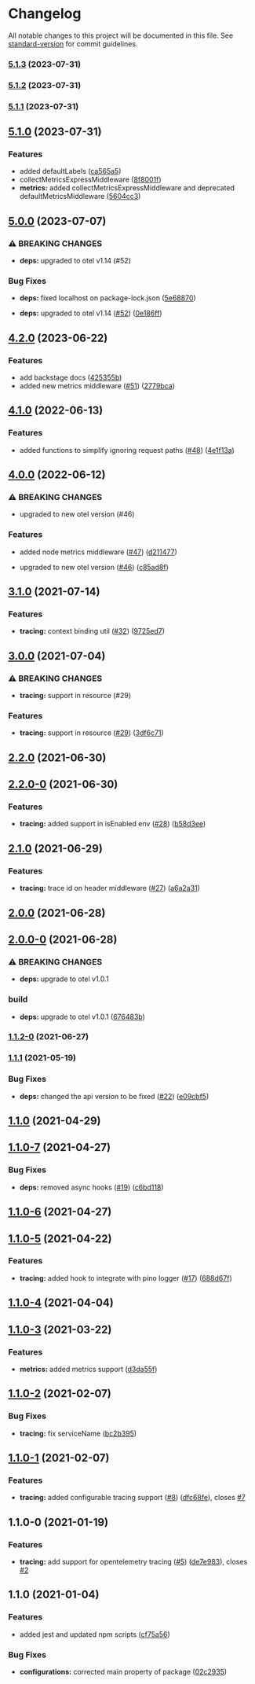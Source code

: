 # Changelog

All notable changes to this project will be documented in this file. See [standard-version](https://github.com/conventional-changelog/standard-version) for commit guidelines.

### [5.1.3](https://github.com/MapColonies/telemetry/compare/v5.1.2...v5.1.3) (2023-07-31)

### [5.1.2](https://github.com/MapColonies/telemetry/compare/v5.1.1...v5.1.2) (2023-07-31)

### [5.1.1](https://github.com/MapColonies/telemetry/compare/v5.1.0...v5.1.1) (2023-07-31)

## [5.1.0](https://github.com/MapColonies/telemetry/compare/v5.0.0...v5.1.0) (2023-07-31)


### Features

* added defaultLabels ([ca565a5](https://github.com/MapColonies/telemetry/commit/ca565a5ba1a83667e3cbd2623e0a4a174347f3e1))
* collectMetricsExpressMiddleware ([8f8001f](https://github.com/MapColonies/telemetry/commit/8f8001fa4cb46dfc5e87667115859b3a78f5c3a1))
* **metrics:** added collectMetricsExpressMiddleware and deprecated defaultMetricsMiddleware ([5604cc3](https://github.com/MapColonies/telemetry/commit/5604cc3350076c0659e72b3251fdda1d184670be))

## [5.0.0](https://github.com/MapColonies/telemetry/compare/v4.2.0...v5.0.0) (2023-07-07)


### ⚠ BREAKING CHANGES

* **deps:** upgraded to otel v1.14 (#52)

### Bug Fixes

* **deps:** fixed localhost on package-lock.json ([5e68870](https://github.com/MapColonies/telemetry/commit/5e6887027ab26b443b49f9f124c6280c50629cdc))


* **deps:** upgraded to otel v1.14 ([#52](https://github.com/MapColonies/telemetry/issues/52)) ([0e186ff](https://github.com/MapColonies/telemetry/commit/0e186ffeebc09a287186543463d10c8b7ebf9a3d))

## [4.2.0](https://github.com/MapColonies/telemetry/compare/v4.1.0...v4.2.0) (2023-06-22)


### Features

* add backstage docs ([425355b](https://github.com/MapColonies/telemetry/commit/425355b08bfb5887118d571db4f51f4020e55365))
* added new metrics middleware ([#51](https://github.com/MapColonies/telemetry/issues/51)) ([2779bca](https://github.com/MapColonies/telemetry/commit/2779bca27c3869087d94db5cdee1713ff1505934))

## [4.1.0](https://github.com/MapColonies/telemetry/compare/v4.0.0...v4.1.0) (2022-06-13)


### Features

* added functions to simplify ignoring request paths ([#48](https://github.com/MapColonies/telemetry/issues/48)) ([4e1f13a](https://github.com/MapColonies/telemetry/commit/4e1f13a20596384518e96986612fd5d9d7f9b962))

## [4.0.0](https://github.com/MapColonies/telemetry/compare/v3.1.0...v4.0.0) (2022-06-12)


### ⚠ BREAKING CHANGES

* upgraded to new otel version (#46)

### Features

* added node metrics middleware ([#47](https://github.com/MapColonies/telemetry/issues/47)) ([d211477](https://github.com/MapColonies/telemetry/commit/d21147717caedab13dbdc0074284a2a587fe375d))


* upgraded to new otel version ([#46](https://github.com/MapColonies/telemetry/issues/46)) ([c85ad8f](https://github.com/MapColonies/telemetry/commit/c85ad8fe6e665f428365f4cbb4314772755d4367))

## [3.1.0](https://github.com/MapColonies/telemetry/compare/v3.0.0...v3.1.0) (2021-07-14)


### Features

* **tracing:** context binding util ([#32](https://github.com/MapColonies/telemetry/issues/32)) ([9725ed7](https://github.com/MapColonies/telemetry/commit/9725ed7141994c3264a3016e642ca842f0d042a4))

## [3.0.0](https://github.com/MapColonies/telemetry/compare/v2.2.0...v3.0.0) (2021-07-04)


### ⚠ BREAKING CHANGES

* **tracing:** support in resource (#29)

### Features

* **tracing:** support in resource ([#29](https://github.com/MapColonies/telemetry/issues/29)) ([3df6c71](https://github.com/MapColonies/telemetry/commit/3df6c71f4d07b62da7cdfb1196dc6aa13ed6066d))

## [2.2.0](https://github.com/MapColonies/telemetry/compare/v2.2.0-0...v2.2.0) (2021-06-30)

## [2.2.0-0](https://github.com/MapColonies/telemetry/compare/v2.1.0...v2.2.0-0) (2021-06-30)


### Features

* **tracing:** added support in isEnabled env ([#28](https://github.com/MapColonies/telemetry/issues/28)) ([b58d3ee](https://github.com/MapColonies/telemetry/commit/b58d3ee1c0cfab28a39ec421621867d8dc0b798a))

## [2.1.0](https://github.com/MapColonies/telemetry/compare/v2.0.0...v2.1.0) (2021-06-29)


### Features

* **tracing:** trace id on header middleware ([#27](https://github.com/MapColonies/telemetry/issues/27)) ([a6a2a31](https://github.com/MapColonies/telemetry/commit/a6a2a31cebce3378d37fee1ebabd34261606de8e))

## [2.0.0](https://github.com/MapColonies/telemetry/compare/v2.0.0-0...v2.0.0) (2021-06-28)

## [2.0.0-0](https://github.com/MapColonies/telemetry/compare/v1.1.2-0...v2.0.0-0) (2021-06-28)


### ⚠ BREAKING CHANGES

* **deps:** upgrade to otel v1.0.1

### build

* **deps:** upgrade to otel v1.0.1 ([676483b](https://github.com/MapColonies/telemetry/commit/676483bb685b3bea7afa211af9b88a29b455177b))

### [1.1.2-0](https://github.com/MapColonies/telemetry/compare/v1.1.1...v1.1.2-0) (2021-06-27)

### [1.1.1](https://github.com/MapColonies/telemetry/compare/v1.1.0...v1.1.1) (2021-05-19)


### Bug Fixes

* **deps:** changed the api version to be fixed ([#22](https://github.com/MapColonies/telemetry/issues/22)) ([e09cbf5](https://github.com/MapColonies/telemetry/commit/e09cbf5d879f7611c7dd2a7d967b72fedfb5aecc))

## [1.1.0](https://github.com/MapColonies/telemetry/compare/v1.1.0-7...v1.1.0) (2021-04-29)

## [1.1.0-7](https://github.com/MapColonies/telemetry/compare/v1.1.0-6...v1.1.0-7) (2021-04-27)


### Bug Fixes

* **deps:** removed async hooks ([#19](https://github.com/MapColonies/telemetry/issues/19)) ([c6bd118](https://github.com/MapColonies/telemetry/commit/c6bd118f1cd85059c3dcef02d7c36aaca8d91a15))

## [1.1.0-6](https://github.com/MapColonies/telemetry/compare/v1.1.0-5...v1.1.0-6) (2021-04-27)

## [1.1.0-5](https://github.com/MapColonies/telemetry/compare/v1.1.0-4...v1.1.0-5) (2021-04-22)


### Features

* **tracing:** added hook to integrate with pino logger ([#17](https://github.com/MapColonies/telemetry/issues/17)) ([688d67f](https://github.com/MapColonies/telemetry/commit/688d67f299c9327726a9603c11cd55d33af44cdc))

## [1.1.0-4](https://github.com/MapColonies/telemetry/compare/v1.1.0-3...v1.1.0-4) (2021-04-04)

## [1.1.0-3](https://github.com/MapColonies/telemetry/compare/v1.1.0-2...v1.1.0-3) (2021-03-22)


### Features

* **metrics:** added metrics support ([d3da55f](https://github.com/MapColonies/telemetry/commit/d3da55fd3390ab072f006667bf86909a2b808d56))

## [1.1.0-2](https://github.com/MapColonies/telemetry/compare/v1.1.0-1...v1.1.0-2) (2021-02-07)


### Bug Fixes

* **tracing:** fix serviceName ([bc2b395](https://github.com/MapColonies/telemetry/commit/bc2b39523740d9a6e8cae31ea75a6075f7939b87))

## [1.1.0-1](https://github.com/MapColonies/telemetry/compare/v1.1.0-0...v1.1.0-1) (2021-02-07)


### Features

* **tracing:** added configurable tracing support ([#8](https://github.com/MapColonies/telemetry/issues/8)) ([dfc68fe](https://github.com/MapColonies/telemetry/commit/dfc68fea3718f4094e976b6c96c01a10f33cb718)), closes [#7](https://github.com/MapColonies/telemetry/issues/7)

## 1.1.0-0 (2021-01-19)


### Features

* **tracing:** add support for opentelemetry tracing ([#5](https://github.com/MapColonies/telemetry/issues/5)) ([de7e983](https://github.com/MapColonies/telemetry/commit/de7e983b6caa98520bd989d1d0705e7e8cc70edb)), closes [#2](https://github.com/MapColonies/telemetry/issues/2)

## 1.1.0 (2021-01-04)


### Features

* added jest and updated npm scripts ([cf75a56](https://github.com/MapColonies/ts-npm-package-boilerplate/commit/cf75a567f51824081771739d772384f1d7d7ef98))


### Bug Fixes

* **configurations:** corrected main property of package ([02c2935](https://github.com/MapColonies/ts-npm-package-boilerplate/commit/02c293510df9c5f5b626113a742788255322058c))

